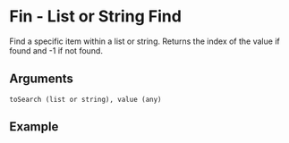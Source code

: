 # Fin - List or String Find

Find a specific item within a list or string. Returns the index of the value if found and -1 if not found.

## Arguments

```toSearch (list or string), value (any)```

## Example
<editor :code='`
was list lis 1 2 3..
was result fin list 2..
pri result.
`' 
:code-wordier="`
Was list listing 1, 2, and 3?
What was result in finding in the list the number 2?
Print that result.
`"
output-method='console'></editor>